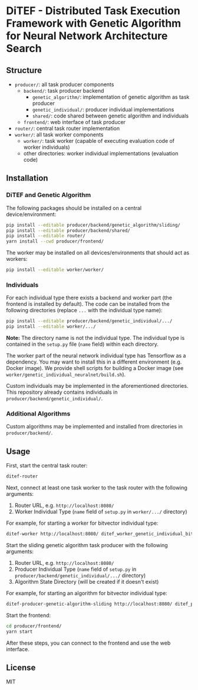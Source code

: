 # DiTEF - Distributed Task Execution Framework with Genetic Algorithm for Neural Network Architecture Search

## Structure

- `producer/`: all task producer components
  - `backend/`: task producer backend
    - `genetic_algorithm/`: implementation of genetic algorithm as task producer
    - `genetic_individual/`: producer individual implementations
    - `shared/`: code shared between genetic algorithm and individuals
  - `frontend/`: web interface of task producer
- `router/`: central task router implementation
- `worker/`: all task worker components
  - `worker/`: task worker (capable of executing evaluation code of worker individuals)
  - other directories: worker individual implementations (evaluation code)

## Installation

### DiTEF and Genetic Algorithm

The following packages should be installed on a central device/environment:

```bash
pip install --editable producer/backend/genetic_algorithm/sliding/
pip install --editable producer/backend/shared/
pip install --editable router/
yarn install --cwd producer/frontend/
```

The worker may be installed on all devices/environments that should act as workers:

```bash
pip install --editable worker/worker/
```

### Individuals

For each individual type there exists a backend and worker part (the frontend is installed by default). The code can be installed from the following directories (replace `...` with the individual type name):

```bash
pip install --editable producer/backend/genetic_individual/.../
pip install --editable worker/.../
```

**Note:** The directory name is not the individual type. The individual type is contained in the `setup.py` file (`name` field) within each directory.

The worker part of the neural network individual type has Tensorflow as a dependency. You may want to install this in a different environment (e.g. Docker image). We provide shell scripts for building a Docker image (see `worker/genetic_individual_neuralnet/build.sh`).

Custom individuals may be implemented in the aforementioned directories. This repository already contains individuals in `producer/backend/genetic_individual/`.

### Additional Algorithms

Custom algorithms may be implemented and installed from directories in `producer/backend/`.

## Usage

First, start the central task router:

```bash
ditef-router
```

Next, connect at least one task worker to the task router with the following arguments:

1. Router URL, e.g. `http://localhost:8080/`
2. Worker Individual Type (`name` field of `setup.py` in `worker/.../` directory)

For example, for starting a worker for bitvector individual type:

```bash
ditef-worker http://localhost:8080/ ditef_worker_genetic_individual_bitvector
```

Start the sliding genetic algorithm task producer with the following arguments:

1. Router URL, e.g. `http://localhost:8080/`
2. Producer Individual Type (`name` field of `setup.py` in `producer/backend/genetic_individual/.../` directory)
3. Algorithm State Directory (will be created if it doesn't exist)

For example, for starting an algorithm for bitvector individual type:

```bash
ditef-producer-genetic-algorithm-sliding http://localhost:8080/ ditef_producer_genetic_individual_bitvector my_fancy_state
```

Start the frontend:

```bash
cd producer/frontend/
yarn start
```

After these steps, you can connect to the frontend and use the web interface.

## License

MIT
